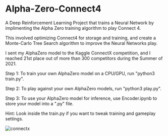# Alpha-Zero-Connect4
A Deep Reinforcement Learning Project that trains a Neural Network by implimenting the Alpha Zero training algorithm to play Connect 4. 

This involved optimizing Connect4 for storage and training, and create a Monte-Carlo Tree Search algorithm to improve the Neural Networks play.

I sent my AlphaZero model to the Kaggle ConnectX competition, and I reached 21st place out of more than 300 competitors during the Summer of 2021. 

Step 1: To train your own AlphaZero model on a CPU/GPU, run "python3 train.py".

Step 2: To play against your own AlphaZero models, run "python3 play.py".

Step 3: To use your AlphaZero model for inference, use Encoder.ipynb to store your model into a ".py" file. 

Hint: Look inside the train.py if you want to tweak training and gameplay settings.

![connectx](https://user-images.githubusercontent.com/33522459/164771601-2f1a092c-f00e-4d86-a5b3-8a2f7a6ee5c6.gif)
